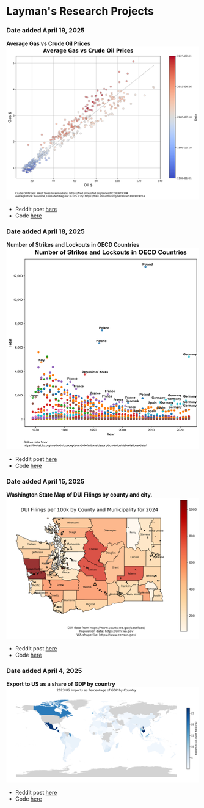 # Layman's Research Projects

### **Date added** April 19, 2025 <br>
**Average Gas vs Crude Oil Prices**  
![strikes_oecd.png](outputs/plots/oil_gas_scatter.png)  
- Reddit post [here](https://www.reddit.com/r/EconomyCharts/comments/1k35qp0/average_gas_vs_crude_oil_prices_oc/)
- Code [here](src/oil_v_gas.py)

### **Date added** April 18, 2025 <br>
**Number of Strikes and Lockouts in OECD Countries**  
![strikes_oecd.png](outputs/plots/strikes_oecd.png)  
- Reddit post [here](https://www.reddit.com/r/dataisbeautiful/comments/1k2jv9r/number_of_strikes_and_lockouts_in_oecd_countries/)
- Code [here](src/strikes.py)

### **Date added** April 15, 2025 <br>
**Washington State Map of DUI Filings by county and city.**
![dui_2024.png](outputs/plots/dui_2024.png)
- Reddit post [here](https://www.reddit.com/r/MapPorn/comments/1k05iaf/oc_dui_filings_for_washington_state_2024/)
- Code [here](src/dui_data.py)


### **Date added** April 4, 2025 <br>
**Export to US as a share of GDP by country**
![imports_gdp_ratio_map.png](outputs/plots/imports_gdp_ratio_map.png)
- Reddit post [here](https://www.reddit.com/r/MapPorn/comments/1jrnbwc/export_to_us_as_a_share_of_gdp_by_country_oc/)
- Code [here](src/map_tariffs_impact.py)